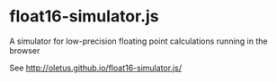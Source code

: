 float16-simulator.js
====================

A simulator for low-precision floating point calculations running in the browser

See http://oletus.github.io/float16-simulator.js/
